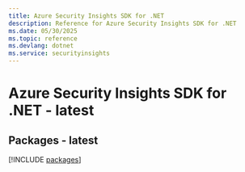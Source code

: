 ```yaml
---
title: Azure Security Insights SDK for .NET
description: Reference for Azure Security Insights SDK for .NET
ms.date: 05/30/2025
ms.topic: reference
ms.devlang: dotnet
ms.service: securityinsights
---
```

# Azure Security Insights SDK for .NET - latest
## Packages - latest
[!INCLUDE [packages](security-insights-index.md)]